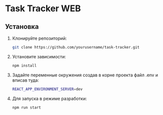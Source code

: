 # Task Tracker WEB

## Установка

1. Клонируйте репозиторий:

   ```bash
   git clone https://github.com/yourusername/task-tracker.git
   ```

2. Установите зависимости:
   ```bash
   npm install
   ```

3. Задайте переменные окружения создав в корне проекта файл .env и вписав туда:
   ```bash
   REACT_APP_ENVIRONMENT_SERVER=dev
    ```
   
4. Для запуска в режиме разработки:
   ```bash
   npm run start
   ```
